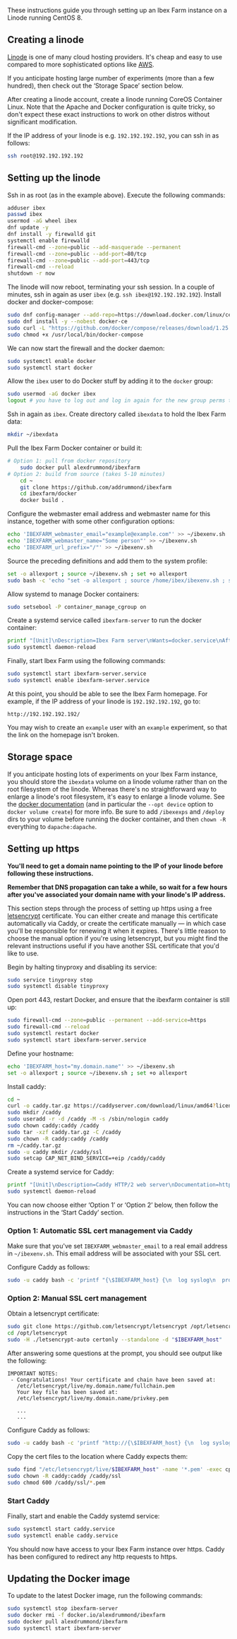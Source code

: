 These instructions guide you through setting up an Ibex Farm instance on a
Linode running CentOS 8.

## Creating a linode

[Linode](https://linode.com) is one of many cloud hosting providers. It's cheap
and easy to use compared to more sophisticated options like
[AWS](https://aws.amazon.com).

If you anticipate hosting large number of experiments (more than a few hundred),
then check out the ‘Storage Space’ section below.

After creating a linode account, create a linode running CoreOS Container Linux. Note that
the Apache and Docker configuration is quite tricky, so don't expect these
exact instructions to work on other distros without significant modification.

If the IP address of your linode is e.g. `192.192.192.192`, you can ssh in as
follows:

```sh
ssh root@192.192.192.192
```

## Setting up the linode

Ssh in as root (as in the example above). Execute the following commands:

```sh
adduser ibex
passwd ibex
usermod -aG wheel ibex
dnf update -y
dnf install -y firewalld git
systemctl enable firewalld
firewall-cmd --zone=public --add-masquerade --permanent
firewall-cmd --zone=public --add-port=80/tcp
firewall-cmd --zone=public --add-port=443/tcp
firewall-cmd --reload
shutdown -r now
```

The linode will now reboot, terminating your ssh session. In a couple of
minutes, ssh in again as user `ibex` (e.g. `ssh ibex@192.192.192.192`).
Install docker and docker-compose:

```sh
sudo dnf config-manager --add-repo=https://download.docker.com/linux/centos/docker-ce.repo
sudo dnf install -y --nobest docker-ce
sudo curl -L "https://github.com/docker/compose/releases/download/1.25.4/docker-compose-$(uname -s)-$(uname -m)" -o /usr/local/bin/docker-compose
sudo chmod +x /usr/local/bin/docker-compose
```

We can now start the firewall and the docker daemon:

```sh
sudo systemctl enable docker
sudo systemctl start docker
```

Allow the `ibex` user to do Docker stuff by adding it to the `docker` group:

```sh
sudo usermod -aG docker ibex
logout # you have to log out and log in again for the new group perms to take effect
```

Ssh in again as `ibex`. Create directory called `ibexdata` to hold the Ibex Farm data:

```sh
mkdir ~/ibexdata
```

Pull the Ibex Farm Docker container or build it:

```sh
# Option 1: pull from docker repository
    sudo docker pull alexdrummond/ibexfarm
# Option 2: build from source (takes 5-10 minutes)
    cd ~
    git clone https://github.com/addrummond/ibexfarm
    cd ibexfarm/docker
    docker build .
```

Configure the webmaster email address and webmaster name for this instance, together with some other configuration options:

```sh
echo 'IBEXFARM_webmaster_email="example@example.com"' >> ~/ibexenv.sh
echo 'IBEXFARM_webmaster_name="Some person"' >> ~/ibexenv.sh
echo 'IBEXFARM_url_prefix="/"' >> ~/ibexenv.sh
```

Source the preceding definitions and add them to the system profile:

```sh
set -o allexport ; source ~/ibexenv.sh ; set +o allexport
sudo bash -c 'echo "set -o allexport ; source /home/ibex/ibexenv.sh ; set +o allexport" > /etc/profile.d/ibex.sh'
```

Allow systemd to manage Docker containers:

```sh
sudo setsebool -P container_manage_cgroup on
```

Create a systemd service called `ibexfarm-server` to run the docker container:

```sh
printf "[Unit]\nDescription=Ibex Farm server\nWants=docker.service\nAfter=docker.service\n[Service]\nLimitNOFILE=8192\nEnvironmentFile=/home/ibex/ibexenv.sh\nUser=root\nRestart=always\nRestartSec=10\nExecStartPre=-/usr/bin/bash /usr/bin/docker-compose -f /home/ibex/ up ibexfarm_server\nExecStartPre=-/usr/bin/docker rm ibexfarm_server\nExecStartPre=/usr/bin/bash -c 'cat /home/ibex/ibexenv.sh | xargs -n 1 echo > /tmp/ibexenv_docker'\nExecStart=/usr/bin/docker run --name ibexfarm_server --restart no -p 127.0.0.1:8888:80  --env-file /tmp/ibexenv_docker -v ibexdata:/ibexdata docker.io/alexdrummond/ibexfarm\nExecStop=/usr/bin/docker stop -t 2 ibexfarm_server\n[Install]\nWantedBy=multi-user.target\n" | sudo bash -c 'tee > /etc/systemd/system/ibexfarm-server.service'
sudo systemctl daemon-reload
```

Finally, start Ibex Farm using the following commands:

```sh
sudo systemctl start ibexfarm-server.service
sudo systemctl enable ibexfarm-server.service
```

At this point, you should be able to see the Ibex Farm homepage. For example,
if the IP address of your linode is `192.192.192.192`, go to:

```
http://192.192.192.192/
```

You may wish to create an `example` user with an `example` experiment, so that
the link on the homepage isn't broken.

## Storage space

If you anticipate hosting lots of experiments on your Ibex Farm instance, you
should store the `ibexdata` volume on a linode volume rather
than on the root filesystem of the linode. Whereas there's no straightforward
way to enlarge a linode's root filesystem, it's easy to enlarge a linode
volume. See the [docker
documentation](https://docs.docker.com/engine/reference/commandline/volume_create/)
(and in particular the `--opt device` option to `docker volume create`) for
more info. Be sure to add `/ibexexps` and `/deploy` dirs to your volume before
running the docker container, and then `chown -R` everything to
`dapache:dapache`.

## Setting up https

**You'll need to get a domain name pointing to the IP of your linode before
following these instructions.**

**Remember that DNS propagation can take a while, so wait for a few hours
after you've associated your domain name with your linode's IP address.**

This section steps through the process of setting up https using a free
[letsencrypt](https://letsencrypt.org/) certificate. You can either create and
manage this certificate automatically via Caddy,
or create the certificate manually — in which case you'll be
responsible for renewing it when it expires.
There's little reason to choose the manual option if you're using letsencrypt,
but you might find the relevant instructions useful if you have another SSL
certificate that you'd like to use.

Begin by halting tinyproxy and disabling its service:

```sh
sudo service tinyproxy stop
sudo systemctl disable tinyproxy
```

Open port 443, restart Docker, and ensure that the ibexfarm container is still
up:

```sh
sudo firewall-cmd --zone=public --permanent --add-service=https
sudo firewall-cmd --reload
sudo systemctl restart docker
sudo systemctl start ibexfarm-server.service
```

Define your hostname:

```sh
echo 'IBEXFARM_host="my.domain.name"' >> ~/ibexenv.sh
set -o allexport ; source ~/ibexenv.sh ; set +o allexport
```

Install caddy:

```sh
cd ~
curl -o caddy.tar.gz https://caddyserver.com/download/linux/amd64?license=personal&telemetry=off
sudo mkdir /caddy
sudo useradd -r -d /caddy -M -s /sbin/nologin caddy
sudo chown caddy:caddy /caddy
sudo tar -xzf caddy.tar.gz -C /caddy
sudo chown -R caddy:caddy /caddy
rm ~/caddy.tar.gz
sudo -u caddy mkdir /caddy/ssl
sudo setcap CAP_NET_BIND_SERVICE=+eip /caddy/caddy
```

Create a systemd service for Caddy:

```sh
printf "[Unit]\nDescription=Caddy HTTP/2 web server\nDocumentation=https://caddyserver.com/docs\nAfter=network-online.target\nWants=network-online.target systemd-networkd-wait-online.service\n[Service]\nRestart=on-abnormal\nUser=caddy\nGroup=caddy\nEnvironment=CADDYPATH=/caddy/ssl\nEnvironmentFile=/home/ibex/ibexenv.sh\nExecStart=/caddy/caddy -log stdout -agree=true -conf=/caddy/caddy.conf\nExecReload=/bin/kill -USR1 \$MAINPID\nKillMode=mixed\nKillSignal=SIGQUIT\nTimeoutStopSec=5s\nLimitNOFILE=1048576\nLimitNPROC=512\nPrivateTmp=true\nPrivateDevices=true\nReadWriteDirectories=/caddy/ssl\nCapabilityBoundingSet=CAP_NET_BIND_SERVICE\nAmbientCapabilities=CAP_NET_BIND_SERVICE\nNoNewPrivileges=true\n[Install]\nWantedBy=multi-user.target\n" | sudo bash -c 'tee > /etc/systemd/system/caddy.service'
sudo systemctl daemon-reload
```

You can now choose either ‘Option 1’ or ‘Option 2’ below, then follow the
instructions in the ‘Start Caddy’ section.

### Option 1: Automatic SSL cert management via Caddy

Make sure that you've set `IBEXFARM_webmaster_email` to a real
email address in `~/ibexenv.sh`. This email address will be associated
with your SSL cert.

Configure Caddy as follows:

```sh
sudo -u caddy bash -c 'printf "{\$IBEXFARM_host} {\n  log syslog\n  proxy / http://127.0.0.1:8888\n  tls {\$IBEXFARM_webmaster_email}\n}\n" > /caddy/caddy.conf'
```

### Option 2: Manual SSL cert management

Obtain a letsencrypt certificate:

```sh
sudo git clone https://github.com/letsencrypt/letsencrypt /opt/letsencrypt
cd /opt/letsencrypt
sudo -H ./letsencrypt-auto certonly --standalone -d "$IBEXFARM_host"
```

After answering some questions at the prompt, you should see output like the
following:

```
IMPORTANT NOTES:
 - Congratulations! Your certificate and chain have been saved at:
   /etc/letsencrypt/live/my.domain.name/fullchain.pem
   Your key file has been saved at:
   /etc/letsencrypt/live/my.domain.name/privkey.pem

   ...
   ...
```

Configure Caddy as follows:

```sh
sudo -u caddy bash -c 'printf "http://{\$IBEXFARM_host} {\n  log syslog\n  redir https://{\$IBEXFARM_host}{uri}\n}\n\nhttps://{\$IBEXFARM_host} {\n  log syslog\n  proxy / http://127.0.0.1:8888\n  tls /caddy/ssl/fullchain.pem /caddy/ssl/privkey.pem\n}\n" > /caddy/caddy.conf'
```

Copy the cert files to the location where Caddy expects them:

```sh
sudo find "/etc/letsencrypt/live/$IBEXFARM_host" -name '*.pem' -exec cp {} /caddy/ssl \;
sudo chown -R caddy:caddy /caddy/ssl
sudo chmod 600 /caddy/ssl/*.pem
```

### Start Caddy

Finally, start and enable the Caddy systemd service:

```sh
sudo systemctl start caddy.service
sudo systemctl enable caddy.service
```

You should now have access to your Ibex Farm instance over https. Caddy has
been configured to redirect any http requests to https.


## Updating the Docker image

To update to the latest Docker image, run the following commands:

```sh
sudo systemctl stop ibexfarm-server
sudo docker rmi -f docker.io/alexdrummond/ibexfarm
sudo docker pull alexdrummond/ibexfarm
sudo systemctl start ibexfarm-server
```